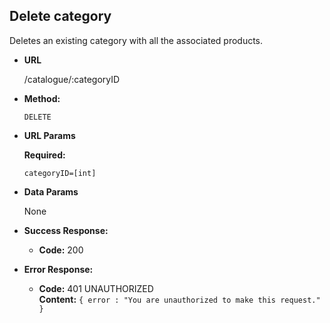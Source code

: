 **Delete category**
----
  Deletes an existing category with all the associated products.

* **URL**

  /catalogue/:categoryID

* **Method:**

  `DELETE`

*  **URL Params**

   **Required:**

   `categoryID=[int]`

* **Data Params**

  None

* **Success Response:**

  * **Code:** 200 <br />

* **Error Response:**

  * **Code:** 401 UNAUTHORIZED <br />
    **Content:** `{ error : "You are unauthorized to make this request." }`
